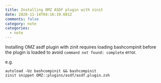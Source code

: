 ```yaml
---
title: Installing OMZ ASDF plugin with zinit
date: 2020-11-14T04:16:19.681Z
comments: false
category: note
categories:
  - note
---
```

Installing OMZ asdf plugin with zinit requires loading bashcompinit before the plugin is loaded to avoid `command not found: complete` error.
<!--more-->
e.g.

```
autoload -Uz bashcompinit && bashcompinit
zinit snippet OMZ::plugins/asdf/asdf.plugin.zsh
```
